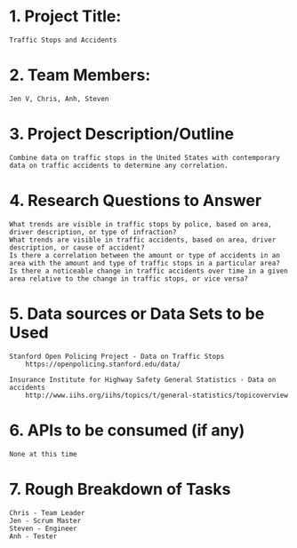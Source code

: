 # 1. Project Title: 
    Traffic Stops and Accidents

# 2. Team Members: 
    Jen V, Chris, Anh, Steven

# 3. Project Description/Outline
    Combine data on traffic stops in the United States with contemporary data on traffic accidents to determine any correlation.

# 4. Research Questions to Answer
    What trends are visible in traffic stops by police, based on area, driver description, or type of infraction?
    What trends are visible in traffic accidents, based on area, driver description, or cause of accident?
    Is there a correlation between the amount or type of accidents in an area with the amount and type of traffic stops in a particular area?
    Is there a noticeable change in traffic accidents over time in a given area relative to the change in traffic stops, or vice versa?   

# 5. Data sources or Data Sets to be Used
    Stanford Open Policing Project - Data on Traffic Stops
        https://openpolicing.stanford.edu/data/

    Insurance Institute for Highway Safety General Statistics - Data on accidents
        http://www.iihs.org/iihs/topics/t/general-statistics/topicoverview   
        
# 6. APIs to be consumed (if any)
    None at this time

# 7. Rough Breakdown of Tasks
    Chris - Team Leader
    Jen - Scrum Master
    Steven - Engineer
    Anh - Tester